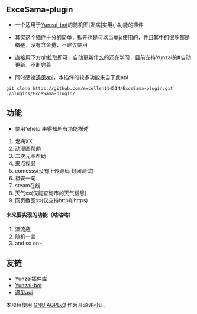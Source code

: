 ## ExceSama-plugin

- 一个适用于[Yunzai-bot](https://gitee.com/Le-niao/Yunzai-Bot)的随机图|发病|实用小功能的插件

- 其实这个插件十分的简单，拆开也是可以当单js使用的，并且其中的很多都是~~借鉴~~，没有含金量，不建议使用

- 直接用下方git拉取即可，自动更新什么的还在学习，目前支持Yunzai的#自动更新，不断完善
  
- 同时感谢[遇见api](https://api.yujn.cn/)，本插件的较多功能来自于此api
```
git clone https://github.com/excellen114514/ExceSama-plugin.git ./plugins/ExceSama-plugin/
```

## 功能
- 使用'ehelp'来得知所有功能描述
1. 发病XX
2. 动漫图帮助
3. 二次元图帮助
4. 来点视频
5. ~~comesss~~(没有上传源码 封闭测试)
6. 祖安一句
7. steam在线
8. 天气xx(仅能查询市的天气信息)
9. 网页截图xx(仅支持http和https)

#### 未来要实现的功能（咕咕咕）
1. 漂流瓶
2. 随机一言
3. and so on~

## 友链
-  [Yunzai插件库](https://github.com/yhArcadia/Yunzai-Bot-plugins-index)
-  [Yunzai-bot](https://gitee.com/Le-niao/Yunzai-Bot)
-  [遇见api](https://api.yujn.cn/)      


本项目使用 [GNU AGPLv3](https://choosealicense.com/licenses/agpl-3.0/) 作为开源许可证。
